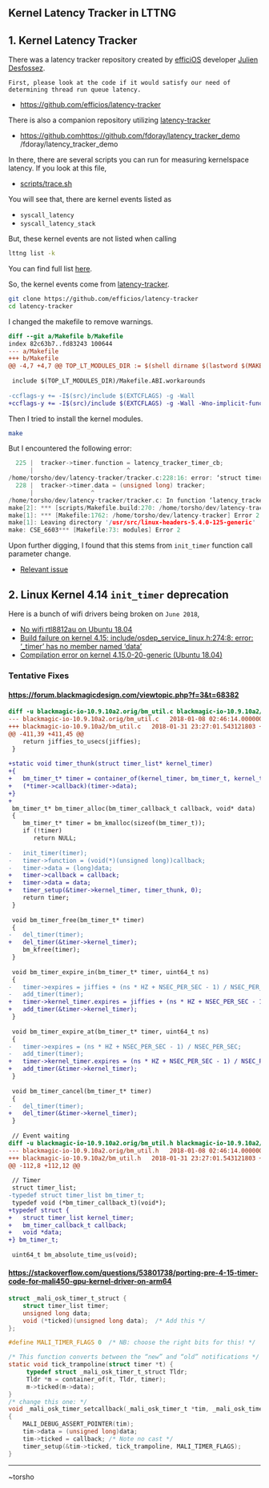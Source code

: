 ## Kernel Latency Tracker in LTTNG

## 1. Kernel Latency Tracker 

There was a latency tracker repository created by [efficiOS](https://github.com/efficios) developer [Julien Desfossez](https://github.com/jdesfossez).

	First, please look at the code if it would satisfy our need of determining thread run queue latency. 

- https://github.com/efficios/latency-tracker

There is also a companion repository utilizing [latency-tracker](https://github.com/efficios/latency-tracker)

- https://github.comhttps://github.com/fdoray/latency_tracker_demo
/fdoray/latency_tracker_demo

In there, there are several scripts you can run for measuring kernelspace latency. If you look at this file, 

- [scripts/trace.sh](https://github.com/fdoray/latency_tracker_demo/blob/master/scripts/trace.sh)

You will see that, there are kernel events listed as
- `syscall_latency`
- `syscall_latency_stack`

But, these kernel events are not listed when calling 

```bash
lttng list -k
```

You can find full list [here](/lttng#List_kernel_events).

So, the kernel events come from [latency-tracker](https://github.com/efficios/latency-tracker). 

```bash
git clone https://github.com/efficios/latency-tracker
cd latency-tracker
```

I changed the makefile to remove warnings.

```diff
diff --git a/Makefile b/Makefile
index 82c63b7..fd83243 100644
--- a/Makefile
+++ b/Makefile
@@ -4,7 +4,7 @@ TOP_LT_MODULES_DIR := $(shell dirname $(lastword $(MAKEFILE_LIST)))
 
 include $(TOP_LT_MODULES_DIR)/Makefile.ABI.workarounds
 
-ccflags-y += -I$(src)/include $(EXTCFLAGS) -g -Wall
+ccflags-y += -I$(src)/include $(EXTCFLAGS) -g -Wall -Wno-implicit-function-declaration -Wno-incompatible-pointer-types
```

Then I tried to install the kernel modules. 

```bash
make
```

But I encountered the following error:

```c
  225 |  tracker->timer.function = latency_tracker_timer_cb;
      |                          ^
/home/torsho/dev/latency-tracker/tracker.c:228:16: error: ‘struct timer_list’ has no member named ‘data’
  228 |  tracker->timer.data = (unsigned long) tracker;
      |                ^
/home/torsho/dev/latency-tracker/tracker.c: In function ‘latency_tracker_create’:
make[2]: *** [scripts/Makefile.build:270: /home/torsho/dev/latency-tracker/tracker.o] Error 1
make[1]: *** [Makefile:1762: /home/torsho/dev/latency-tracker] Error 2
make[1]: Leaving directory '/usr/src/linux-headers-5.4.0-125-generic'
make: CSE_6603*** [Makefile:73: modules] Error 2
```

Upon further digging, I found that this stems from `init_timer` function call parameter change. 

- [Relevant issue](https://github.com/efficios/latency-tracker/issues/14)

## 2. Linux Kernel 4.14 `init_timer` deprecation

Here is a bunch of wifi drivers being broken on `June 2018`,

- [No wifi rtl8812au on Ubuntu 18.04](https://ubuntuforums.org/showthread.php?t=2394643)
- [Build failure on kernel 4.15: include/osdep_service_linux.h:274:8: error: ‘_timer’ has no member named ‘data’](https://github.com/abperiasamy/rtl8812AU_8821AU_linux/issues/241)
- [Compilation error on kernel 4.15.0-20-generic (Ubuntu 18.04)](https://github.com/gnab/rtl8812au/issues/144)

### Tentative Fixes
#### https://forum.blackmagicdesign.com/viewtopic.php?f=3&t=68382
```diff
diff -u blackmagic-io-10.9.10a2.orig/bm_util.c blackmagic-io-10.9.10a2/bm_util.c  
--- blackmagic-io-10.9.10a2.orig/bm_util.c   2018-01-08 02:46:14.000000000 +0100  
+++ blackmagic-io-10.9.10a2/bm_util.c   2018-01-31 23:27:01.543121803 +0100  
@@ -411,39 +411,45 @@  
    return jiffies_to_usecs(jiffies);  
 }  
   
+static void timer_thunk(struct timer_list* kernel_timer)  
+{  
+   bm_timer_t* timer = container_of(kernel_timer, bm_timer_t, kernel_timer);  
+   (*timer->callback)(timer->data);  
+}  
+  
 bm_timer_t* bm_timer_alloc(bm_timer_callback_t callback, void* data)  
 {  
    bm_timer_t* timer = bm_kmalloc(sizeof(bm_timer_t));  
    if (!timer)  
       return NULL;  
   
-   init_timer(timer);  
-   timer->function = (void(*)(unsigned long))callback;  
-   timer->data = (long)data;  
+   timer->callback = callback;  
+   timer->data = data;  
+   timer_setup(&timer->kernel_timer, timer_thunk, 0);  
    return timer;  
 }  
   
 void bm_timer_free(bm_timer_t* timer)  
 {  
-   del_timer(timer);  
+   del_timer(&timer->kernel_timer);  
    bm_kfree(timer);  
 }  
   
 void bm_timer_expire_in(bm_timer_t* timer, uint64_t ns)  
 {  
-   timer->expires = jiffies + (ns * HZ + NSEC_PER_SEC - 1) / NSEC_PER_SEC;  
-   add_timer(timer);  
+   timer->kernel_timer.expires = jiffies + (ns * HZ + NSEC_PER_SEC - 1) / NSEC_PER_SEC;  
+   add_timer(&timer->kernel_timer);  
 }  
   
 void bm_timer_expire_at(bm_timer_t* timer, uint64_t ns)  
 {  
-   timer->expires = (ns * HZ + NSEC_PER_SEC - 1) / NSEC_PER_SEC;  
-   add_timer(timer);  
+   timer->kernel_timer.expires = (ns * HZ + NSEC_PER_SEC - 1) / NSEC_PER_SEC;  
+   add_timer(&timer->kernel_timer);  
 }  
   
 void bm_timer_cancel(bm_timer_t* timer)  
 {  
-   del_timer(timer);  
+   del_timer(&timer->kernel_timer);  
 }  
   
 // Event waiting  
diff -u blackmagic-io-10.9.10a2.orig/bm_util.h blackmagic-io-10.9.10a2/bm_util.h  
--- blackmagic-io-10.9.10a2.orig/bm_util.h   2018-01-08 02:46:14.000000000 +0100  
+++ blackmagic-io-10.9.10a2/bm_util.h   2018-01-31 23:27:01.543121803 +0100  
@@ -112,8 +112,12 @@  
   
 // Timer  
 struct timer_list;  
-typedef struct timer_list bm_timer_t;  
 typedef void (*bm_timer_callback_t)(void*);  
+typedef struct {  
+   struct timer_list kernel_timer;  
+   bm_timer_callback_t callback;  
+   void *data;  
+} bm_timer_t;  
   
 uint64_t bm_absolute_time_us(void);
```

#### https://stackoverflow.com/questions/53801738/porting-pre-4-15-timer-code-for-mali450-gpu-kernel-driver-on-arm64
```c
struct _mali_osk_timer_t_struct {
    struct timer_list timer;
    unsigned long data;
    void (*ticked)(unsigned long data);  /* Add this */
};

#define MALI_TIMER_FLAGS 0  /* NB: choose the right bits for this! */

/* This function converts between the “new” and “old” notifications */
static void tick_trampoline(struct timer *t) {
     typedef struct _mali_osk_timer_t_struct Tldr;
     Tldr *m = container_of(t, Tldr, timer);
     m->ticked(m->data);
}
/* change this one: */
void _mali_osk_timer_setcallback(_mali_osk_timer_t *tim, _mali_osk_timer_callback_t callback, void *data)
{
    MALI_DEBUG_ASSERT_POINTER(tim);
    tim->data = (unsigned long)data;
    tim->ticked = callback; /* Note no cast */
    timer_setup(&tim->ticked, tick_trampoline, MALI_TIMER_FLAGS);
}
```

---
~torsho 
